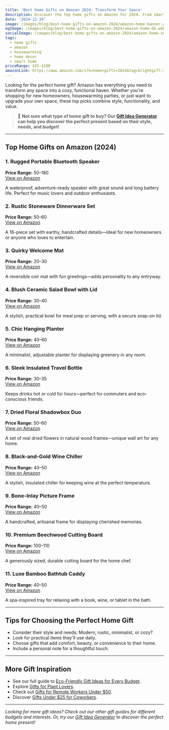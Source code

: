 ```yaml
---
title: 'Best Home Gifts on Amazon 2024: Transform Your Space'
description: Discover the top home gifts on Amazon for 2024. From smart home devices to cozy essentials, find perfect gifts under $100 to make any home more comfortable and...
date: '2024-12-19'
image: /images/blog/best-home-gifts-on-amazon-2024/amazon-home-banner.webp
ogImage: /images/blog/best-home-gifts-on-amazon-2024/amazon-home-OG.webp
socialImage: /images/blog/best-home-gifts-on-amazon-2024/amazon-home-social.webp
tags:
  - home gifts
  - amazon
  - housewarming
  - home decor
  - smart home
priceRange: $25-$100
amazonLink: https://www.amazon.com/s?k=home+gifts+2024&tag=brightgift-20
---
```


Looking for the perfect home gift? Amazon has everything you need to transform any space into a cozy, functional haven. Whether you're shopping for new homeowners, housewarming parties, or just want to upgrade your own space, these top picks combine style, functionality, and value.

> 🎯 **Not sure what type of home gift to buy? Our [Gift Idea Generator](https://bright-gift.com) can help you discover the perfect present based on their style, needs, and budget!**

---

## Top Home Gifts on Amazon (2024)

### 1. Rugged Portable Bluetooth Speaker  
**Price Range:** $50–$180  
<a href="https://www.amazon.com/s?k=portable+bluetooth+speaker&tag=bright-gift-20" class="amazon-link" target="_blank" rel="noopener">View on Amazon</a>

A waterproof, adventure-ready speaker with great sound and long battery life. Perfect for music lovers and outdoor enthusiasts.

### 2. Rustic Stoneware Dinnerware Set  
**Price Range:** $50–$60  
<a href="https://www.amazon.com/s?k=rustic+dinnerware+set&tag=bright-gift-20" class="amazon-link" target="_blank" rel="noopener">View on Amazon</a>

A 16-piece set with earthy, handcrafted details—ideal for new homeowners or anyone who loves to entertain.

### 3. Quirky Welcome Mat  
**Price Range:** $20–$30  
<a href="https://www.amazon.com/s?k=quirky+welcome+mat&tag=bright-gift-20" class="amazon-link" target="_blank" rel="noopener">View on Amazon</a>

A reversible coir mat with fun greetings—adds personality to any entryway.

### 4. Blush Ceramic Salad Bowl with Lid  
**Price Range:** $30–$40  
<a href="https://www.amazon.com/s?k=ceramic+salad+bowl+with+lid&tag=bright-gift-20" class="amazon-link" target="_blank" rel="noopener">View on Amazon</a>

A stylish, practical bowl for meal prep or serving, with a secure snap-on lid.

### 5. Chic Hanging Planter  
**Price Range:** $40–$60  
<a href="https://www.amazon.com/s?k=hanging+planter+indoor&tag=bright-gift-20" class="amazon-link" target="_blank" rel="noopener">View on Amazon</a>

A minimalist, adjustable planter for displaying greenery in any room.

### 6. Sleek Insulated Travel Bottle  
**Price Range:** $30–$35  
<a href="https://www.amazon.com/s?k=insulated+travel+bottle&tag=bright-gift-20" class="amazon-link" target="_blank" rel="noopener">View on Amazon</a>

Keeps drinks hot or cold for hours—perfect for commuters and eco-conscious friends.

### 7. Dried Floral Shadowbox Duo  
**Price Range:** $50–$60  
<a href="https://www.amazon.com/s?k=dried+floral+shadowbox&tag=bright-gift-20" class="amazon-link" target="_blank" rel="noopener">View on Amazon</a>

A set of real dried flowers in natural wood frames—unique wall art for any home.

### 8. Black-and-Gold Wine Chiller  
**Price Range:** $40–$50  
<a href="https://www.amazon.com/s?k=wine+chiller+black+gold&tag=bright-gift-20" class="amazon-link" target="_blank" rel="noopener">View on Amazon</a>

A stylish, insulated chiller for keeping wine at the perfect temperature.

### 9. Bone-Inlay Picture Frame  
**Price Range:** $40–$50  
<a href="https://www.amazon.com/s?k=bone+inlay+picture+frame&tag=bright-gift-20" class="amazon-link" target="_blank" rel="noopener">View on Amazon</a>

A handcrafted, artisanal frame for displaying cherished memories.

### 10. Premium Beechwood Cutting Board  
**Price Range:** $100–$110  
<a href="https://www.amazon.com/s?k=beechwood+cutting+board&tag=bright-gift-20" class="amazon-link" target="_blank" rel="noopener">View on Amazon</a>

A generously sized, durable cutting board for the home chef.

### 11. Luxe Bamboo Bathtub Caddy  
**Price Range:** $40–$50  
<a href="https://www.amazon.com/s?k=bamboo+bathtub+caddy&tag=bright-gift-20" class="amazon-link" target="_blank" rel="noopener">View on Amazon</a>

A spa-inspired tray for relaxing with a book, wine, or tablet in the bath.

---

## Tips for Choosing the Perfect Home Gift
- Consider their style and needs: Modern, rustic, minimalist, or cozy?
- Look for practical items they'll use daily.
- Choose gifts that add comfort, beauty, or convenience to their home.
- Include a personal note for a thoughtful touch.

---

## More Gift Inspiration
- See our full guide to [Eco-Friendly Gift Ideas for Every Budget](https://bright-gift.com/blog/eco-friendly-gift-ideas-for-every-budget).
- Explore [Gifts for Plant Lovers](https://bright-gift.com/blog/gifts-for-plant-lovers).
- Check out [Gifts for Remote Workers Under $50](https://bright-gift.com/blog/gifts-for-remote-workers-under-50).
- Discover [Gifts Under $25 for Coworkers](https://bright-gift.com/blog/gifts-under-25-for-coworkers).

---

*Looking for more gift ideas? Check out our other gift guides for different budgets and interests. Or, try our [Gift Idea Generator](https://bright-gift.com) to discover the perfect home present!* 